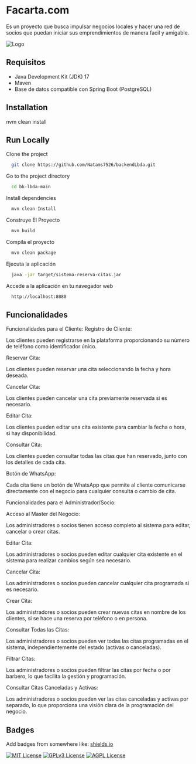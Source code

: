 # Facarta.com

Es un proyecto que busca impulsar negocios locales y hacer una red de socios que puedan iniciar sus emprendimientos de manera facil y amigable. 

![Logo](https://elasticbeanstalk-us-east-1-148301147089.s3.amazonaws.com/facartalogo.png)

## Requisitos

- Java Development Kit (JDK) 17
- Maven
- Base de datos compatible con Spring Boot (PostgreSQL)


## Installation

nvm clean install 



## Run Locally

Clone the project

```bash
  git clone https://github.com/Natams7526/backendLbda.git
```

Go to the project directory

```bash
  cd bk-lbda-main
```

Install dependencies

```bash
  mvn clean Install
```

Construye El Proyecto

```bash
  mvn build
```
Compila el proyecto

```bash
  mvn clean package
```
Ejecuta la aplicación

```bash
  java -jar target/sistema-reserva-citas.jar
```
Accede a la aplicación en tu navegador web

```bash
  http://localhost:8080
```
## Funcionalidades

Funcionalidades para el Cliente:
Registro de Cliente:

Los clientes pueden registrarse en la plataforma proporcionando su número de teléfono como identificador único.

Reservar Cita:

Los clientes pueden reservar una cita seleccionando la fecha y hora deseada.

Cancelar Cita:

Los clientes pueden cancelar una cita previamente reservada si es necesario.

Editar Cita:

Los clientes pueden editar una cita existente para cambiar la fecha o hora, si hay disponibilidad.

Consultar Cita:

Los clientes pueden consultar todas las citas que han reservado, junto con los detalles de cada cita.

Botón de WhatsApp:

Cada cita tiene un botón de WhatsApp que permite al cliente comunicarse directamente con el negocio para cualquier consulta o cambio de cita.


Funcionalidades para el Administrador/Socio:

Acceso al Master del Negocio:

Los administradores o socios tienen acceso completo al sistema para editar, cancelar o crear citas.

Editar Cita:

Los administradores o socios pueden editar cualquier cita existente en el sistema para realizar cambios según sea necesario.

Cancelar Cita:

Los administradores o socios pueden cancelar cualquier cita programada si es necesario.

Crear Cita:

Los administradores o socios pueden crear nuevas citas en nombre de los clientes, si se hace una reserva por teléfono o en persona.

Consultar Todas las Citas:

Los administradores o socios pueden ver todas las citas programadas en el sistema, independientemente del estado (activas o canceladas).

Filtrar Citas:

Los administradores o socios pueden filtrar las citas por fecha o por barbero, lo que facilita la gestión y programación.

Consultar Citas Canceladas y Activas:

Los administradores o socios pueden ver las citas canceladas y activas por separado, lo que proporciona una visión clara de la programación del negocio.


## Badges

Add badges from somewhere like: [shields.io](https://shields.io/)

[![MIT License](https://img.shields.io/badge/License-MIT-green.svg)](https://choosealicense.com/licenses/mit/)
[![GPLv3 License](https://img.shields.io/badge/License-GPL%20v3-yellow.svg)](https://opensource.org/licenses/)
[![AGPL License](https://img.shields.io/badge/license-AGPL-blue.svg)](http://www.gnu.org/licenses/agpl-3.0)
